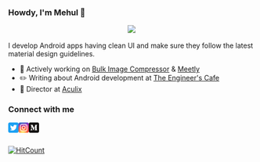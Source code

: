### Howdy, I'm Mehul 👋

<p align="center">
  <img width="250" src="https://media.giphy.com/media/KEf7gXqvQ8B3SWnUid/giphy.gif">
</p>

I develop Android apps having clean UI and make sure they follow the latest material design guidelines.

- 🔭 Actively working on [Bulk Image Compressor](https://play.google.com/store/apps/details?id=aculix.bulk.image.compressor) & [Meetly](https://play.google.com/store/apps/details?id=aculix.meetly.app)
- :pencil2: Writing about Android development at [The Engineer's Cafe](https://theengineerscafe.com)
- :office: Director at [Aculix](https://aculix.com)

### Connect with me
<a href="https://twitter.com/mehul4795">
  <img align="left" alt="Mehul Kanzariya Twitter" width="21px" src="https://raw.githubusercontent.com/edent/SuperTinyIcons/099dc12b59179d07d534069bc8551718f786d91a/images/svg/twitter.svg" />
</a>
<a href="https://www.instagram.com/mehul4795">
  <img align="left" alt="Mehul Kanzariya Instagram" width="21px" src="https://raw.githubusercontent.com/edent/SuperTinyIcons/master/images/svg/instagram.svg" />
</a>
<a href="https://medium.com/@mehul4795">
  <img align="left" alt="Mehul Kanzariya Medium" width="21px" src="https://raw.githubusercontent.com/edent/SuperTinyIcons/099dc12b59179d07d534069bc8551718f786d91a/images/svg/medium.svg" />
</a><br/><br/>

[![HitCount](http://hits.dwyl.com/mehul4795/mehul4795.svg)](http://hits.dwyl.com/mehul4795/mehul4795)
